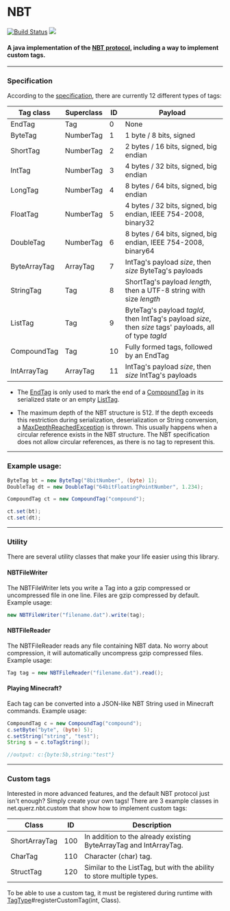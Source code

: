 # NBT
[![Build Status](https://travis-ci.org/Querz/NBT.svg?branch=master)](https://travis-ci.org/Querz/NBT) [![](https://jitpack.io/v/Querz/NBT.svg)](https://jitpack.io/#Querz/NBT)
#### A java implementation of the [NBT protocol](http://minecraft.gamepedia.com/NBT_format), including a way to implement custom tags.
---
### Specification
According to the [specification](http://minecraft.gamepedia.com/NBT_format), there are currently 12 different types of tags:

| Tag class    | Superclass | ID | Payload |
| ---------    | ---------- | -- | ----------- |
| EndTag       | Tag        | 0  | None |
| ByteTag      | NumberTag  | 1  | 1 byte / 8 bits, signed |
| ShortTag     | NumberTag  | 2  | 2 bytes / 16 bits, signed, big endian |
| IntTag       | NumberTag  | 3  | 4 bytes / 32 bits, signed, big endian |
| LongTag      | NumberTag  | 4  | 8 bytes / 64 bits, signed, big endian |
| FloatTag     | NumberTag  | 5  | 4 bytes / 32 bits, signed, big endian, IEEE 754-2008, binary32 |
| DoubleTag    | NumberTag  | 6  | 8 bytes / 64 bits, signed, big endian, IEEE 754-2008, binary64 |
| ByteArrayTag | ArrayTag   | 7  | IntTag's payload *size*, then *size* ByteTag's payloads |
| StringTag    | Tag        | 8  | ShortTag's payload *length*, then a UTF-8 string with size *length* |
| ListTag      | Tag        | 9  | ByteTag's payload *tagId*, then IntTag's payload *size*, then *size* tags' payloads, all of type *tagId* |
| CompoundTag  | Tag        | 10 | Fully formed tags, followed by an EndTag |
| IntArrayTag  | ArrayTag   | 11 | IntTag's payload *size*, then *size* IntTag's payloads |

* The [EndTag](https://github.com/Querz/NBT/blob/master/src/main/java/net/querz/nbt/EndTag.java) is only used to mark the end of a [CompoundTag](https://github.com/Querz/NBT/blob/master/src/main/java/net/querz/nbt/CompoundTag.java) in its serialized state or an empty [ListTag](https://github.com/Querz/NBT/blob/master/src/main/java/net/querz/nbt/ListTag.java).

* The maximum depth of the NBT structure is 512. If the depth exceeds this restriction during serialization, deserialization or String conversion, a [MaxDepthReachedException](https://github.com/Querz/NBT/blob/master/src/main/java/net/querz/nbt/MaxDepthReachedException.java) is thrown. This usually happens when a circular reference exists in the NBT structure. The NBT specification does not allow circular references, as there is no tag to represent this.

---
### Example usage:
```java
ByteTag bt = new ByteTag("8bitNumber", (byte) 1);
DoubleTag dt = new DoubleTag("64bitFloatingPointNumber", 1.234);

CompoundTag ct = new CompoundTag("compound");

ct.set(bt);
ct.set(dt);
```
---
### Utility
There are several utility classes that make your life easier using this library.
#### NBTFileWriter
The NBTFileWriter lets you write a Tag into a gzip compressed or uncompressed file in one line. Files are gzip compressed by default.
Example usage:
```java
new NBTFileWriter("filename.dat").write(tag);
```
#### NBTFileReader
The NBTFileReader reads any file containing NBT data. No worry about compression, it will automatically uncompress gzip compressed files.
Example usage:
```java
Tag tag = new NBTFileReader("filename.dat").read();
```
#### Playing Minecraft?
Each tag can be converted into a JSON-like NBT String used in Minecraft commands.
Example usage:
```java
CompoundTag c = new CompoundTag("compound");
c.setByte("byte", (byte) 5);
c.setString("string", "test");
String s = c.toTagString();

//output: c:{byte:5b,string:"test"}
```
---
### Custom tags
Interested in more advanced features, and the default NBT protocol just isn't enough? Simply create your own tags!
There are 3 example classes in net.querz.nbt.custom that show how to implement custom tags:

| Class         | ID  | Description |
| ------------- | :-: | ----------- |
| ShortArrayTag | 100 | In addition to the already existing ByteArrayTag and IntArrayTag. |
| CharTag       | 110 | Character (char) tag. |
| StructTag     | 120 | Similar to the ListTag, but with the ability to store multiple types. |

To be able to use a custom tag, it must be registered during runtime with [TagType](https://github.com/Querz/NBT/blob/master/src/main/java/net/querz/nbt/TagType.java)#registerCustomTag(int, Class).
